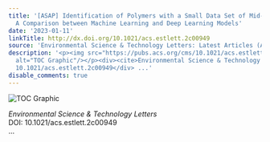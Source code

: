 ```yaml
---
title: '[ASAP] Identification of Polymers with a Small Data Set of Mid-infrared Spectra:
  A Comparison between Machine Learning and Deep Learning Models'
date: '2023-01-11'
linkTitle: http://dx.doi.org/10.1021/acs.estlett.2c00949
source: 'Environmental Science & Technology Letters: Latest Articles (ACS Publications)'
description: '<p><img src="https://pubs.acs.org/cms/10.1021/acs.estlett.2c00949/asset/images/medium/ez2c00949_0003.gif"
  alt="TOC Graphic"/></p><div><cite>Environmental Science & Technology Letters</cite></div><div>DOI:
  10.1021/acs.estlett.2c00949</div> ...'
disable_comments: true
---
```

<p><img src="https://pubs.acs.org/cms/10.1021/acs.estlett.2c00949/asset/images/medium/ez2c00949_0003.gif" alt="TOC Graphic"/></p><div><cite>Environmental Science & Technology Letters</cite></div><div>DOI: 10.1021/acs.estlett.2c00949</div> ...